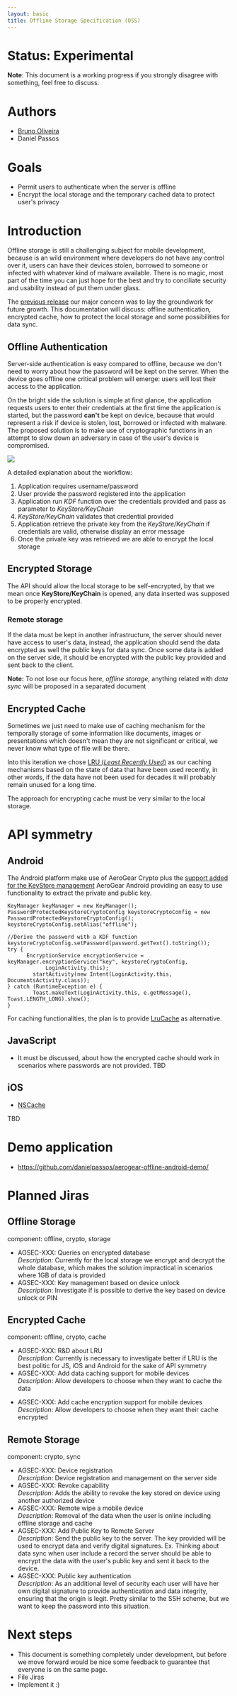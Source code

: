 ```yaml
---
layout: basic
title: Offline Storage Specification (OSS)
---
```


# Status: Experimental

**Note**: This document is a working progress if you strongly disagree with something, feel free to discuss.

# Authors

- [Bruno Oliveira](http://blog.abstractj.org/contact/)
- Daniel Passos

# Goals

- Permit users to authenticate when the server is offline
- Encrypt the local storage and the temporary cached data to protect user's privacy

# Introduction

Offline storage is still a challenging subject for mobile development, because is an wild environment where developers do not have any control over it, users can have their devices stolen, borrowed to someone or infected with whatever kind of malware available.  There is no magic, most part of the time you can just hope for the best and try to conciliate security and usability instead of put them under glass.

The [previous release](https://issues.jboss.org/browse/AGSEC-156?jql=fixVersion%20%3D%20%221.3.0%22%20AND%20project%20%3D%20AGSEC) our major concern was to lay the groundwork for future growth. This documentation will discuss: offline authentication, encrypted cache, how to protect the local storage and some possibilities for data sync.

## Offline Authentication
 
Server-side authentication is easy compared to offline, because we don't need to worry about how the password will be kept on the server. When the device goes offline one critical problem will emerge: users will lost their access to the application.

On the bright side the solution is simple at first glance, the application requests users to enter their credentials at the first time the application is started,  but the password **can't** be kept on device, because that would represent a risk if device is stolen, lost, borrowed or infected with malware. The proposed solution is to make use of cryptographic functions in an attempt to slow down an adversary in case of the user's device is compromised.

![](http://photon.abstractj.org/offline_authentication.jpg_20140207_120553.jpg)
 
 A detailed explanation about the workflow:
 
1. Application requires username/password 
2. User provide the password registered into the application 
3. Application run *KDF* function over the credentials provided and pass as parameter to *KeyStore/KeyChain*
4. *KeyStore/KeyChain* validates that credential provided
5. Application retrieve the private key from the *KeyStore/KeyChain* if credentials are valid, otherwise display an error message
6. Once the private key was retrieved we are able to encrypt the local storage

## Encrypted Storage

The API should allow the local storage to be self-encrypted, by that we mean once **KeyStore/KeyChain** is opened, any data inserted was supposed to be properly encrypted.

### Remote storage

If the data must be kept in another infrastructure, the server should never have access to user's data, instead, the application should send the data encrypted as well the public keys for data sync. Once some data is added on the server side, it should be encrypted with the public key provided and sent back to the client.

**Note:** To not lose our focus here, *offline storage*, anything related with *data sync* will be proposed in a separated document 

## Encrypted Cache

Sometimes we just need to make use of caching mechanism for the temporally storage of some information like documents, images or presentations which doesn't mean they are not significant or critical, we never know what type of file will be there. 

Into this iteration we chose [LRU (*Least Recently Used*)](http://en.wikipedia.org/wiki/Cache_algorithms#Least_Recently_Used) as our caching mechanisms based on the state of data that have been used recently, in other words, if the data have not been used for decades it will probably remain unused for a long time. 

The approach for encrypting cache must be very similar to the local storage.

# API symmetry

## Android

The Android platform make use of AeroGear Crypto plus the [support added for the KeyStore management](https://github.com/aerogear/aerogear-android/blob/247009a1a729952bae964e34551c7cb92846a132/src/org/jboss/aerogear/android/impl/security/PasswordEncryptionServices.java#L74)  AeroGear Android providing an easy to use functionality to extract the private and public key.

    KeyManager keyManager = new KeyManager();
    PasswordProtectedKeystoreCryptoConfig keystoreCryptoConfig = new PasswordProtectedKeystoreCryptoConfig();
    keystoreCryptoConfig.setAlias("offline");

    //Derive the password with a KDF function
    keystoreCryptoConfig.setPassword(password.getText().toString());
    try {
          EncryptionService encryptionService = keyManager.encryptionService("key", keystoreCryptoConfig,
                LoginActivity.this);
            startActivity(new Intent(LoginActivity.this, DocumentsActivity.class));
    } catch (RuntimeException e) {
            Toast.makeText(LoginActivity.this, e.getMessage(), Toast.LENGTH_LONG).show();
    }
                
For caching functionalities, the plan is to provide [LruCache](http://developer.android.com/reference/android/support/v4/util/LruCache.html) as alternative.

## JavaScript

- It must be discussed, about how the encrypted cache should work in scenarios where passwords are not provided.
TBD

## iOS

- [NSCache](https://github.com/gnustep/gnustep-base/blob/master/Source/NSCache.m#L195)

TBD

# Demo application

- https://github.com/danielpassos/aerogear-offline-android-demo/

# Planned Jiras

## Offline Storage
component: offline, crypto, storage

- AGSEC-XXX: Queries on encrypted database <br />
*Description*: Currently for the local storage we encrypt and decrypt the whole database, which makes the solution impractical in scenarios where 1GB of data is provided
- AGSEC-XXX: Key management based on device unlock <br />
*Description*: Investigate if is possible to derive the key based on device unlock or PIN

## Encrypted Cache
component: offline, crypto, cache

- AGSEC-XXX: R&D about LRU <br />
*Description*: Currently is necessary to investigate better if LRU is the best politic for JS, iOS and Android for the sake of API symmetry
- AGSEC-XXX: Add data caching support for mobile devices <br />
*Description*: Allow developers to choose when they want to cache the data
* AGSEC-XXX: Add cache encryption support for mobile devices <br />
*Description*: Allow developers to choose when they want their cache encrypted

## Remote Storage
component: crypto, sync

- AGSEC-XXX: Device registration <br />
*Description*: Device registration and management on the server side
- AGSEC-XXX: Revoke capability <br />
*Description*: Adds the ability to revoke the key stored on device using another authorized device 
- AGSEC-XXX: Remote wipe a mobile device <br />
*Description*: Removal of the data when the user is online including offline storage and cache
- AGSEC-XXX: Add Public Key to Remote Server <br />
*Description*: Send the public key to the server. The key provided will be used to encrypt data and verify digital signatures. Ex. Thinking about data sync when user include a record the server should be able to encrypt the data with the user's public key and sent it back to the device.
- AGSEC-XXX: Public key authentication <br />
*Description*: As an additional level of security each user will have her own digital signature to provide authentication and data integrity, ensuring that the origin is legit. Pretty similar to the SSH scheme, but we want to keep the password into this situation.

# Next steps

- This document is something completely under development, but before we move forward would be nice some feedback to guarantee that everyone is on the same page.
- File Jiras
- Implement it :)
